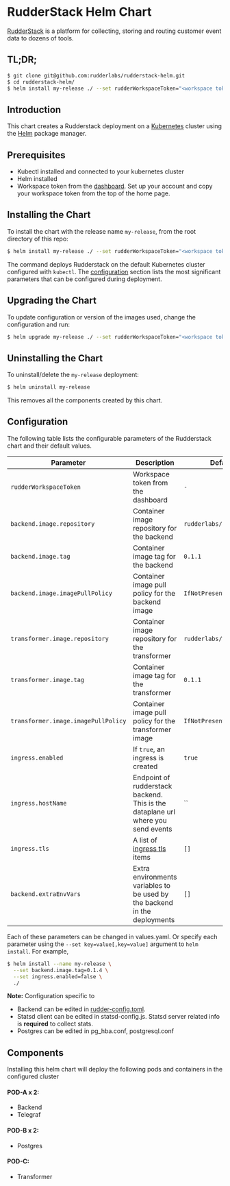 # RudderStack Helm Chart

[RudderStack](https://rudderlabs.com) is a platform for collecting, storing and routing customer event data to dozens of tools.

## TL;DR;

```bash
$ git clone git@github.com:rudderlabs/rudderstack-helm.git
$ cd rudderstack-helm/
$ helm install my-release ./ --set rudderWorkspaceToken="<workspace token from the dashboard>"
```

## Introduction

This chart creates a Rudderstack deployment on a [Kubernetes](http://kubernetes.io) cluster
using the [Helm](https://helm.sh) package manager.

## Prerequisites

- Kubectl installed and connected to your kubernetes cluster
- Helm installed
- Workspace token from the [dashboard](https://app.rudderlabs.com). Set up your account and copy your workspace token from the top of the home page.

## Installing the Chart

To install the chart with the release name `my-release`, from the root directory of this repo:

```bash
$ helm install my-release ./ --set rudderWorkspaceToken="<workspace token from the dashboard>"
```

The command deploys Rudderstack on the default Kubernetes cluster configured with `kubectl`. The [configuration](#configuration) section lists the most significant parameters that can be configured during deployment.

## Upgrading the Chart

To update configuration or version of the images used, change the configuration and run:

```bash
$ helm upgrade my-release ./ --set rudderWorkspaceToken="<workspace token from the dashboard>"
```

## Uninstalling the Chart

To uninstall/delete the `my-release` deployment:

```bash
$ helm uninstall my-release
```

This removes all the components created by this chart.

## Configuration

The following table lists the configurable parameters of the Rudderstack chart and their default values.

| Parameter                           | Description                                                                                         | Default                  |
| ----------------------------------- | --------------------------------------------------------------------------------------------------- | ------------------------ |
| `rudderWorkspaceToken`              | Workspace token from the dashboard                                                                  | `-`                      |
| `backend.image.repository`          | Container image repository for the backend                                                          | `rudderlabs/backend`     |
| `backend.image.tag`                 | Container image tag for the backend                                                                 | `0.1.1`                  |
| `backend.image.imagePullPolicy`     | Container image pull policy for the backend image                                                   | `IfNotPresent`           |
| `transformer.image.repository`      | Container image repository for the transformer                                                      | `rudderlabs/transformer` |
| `transformer.image.tag`             | Container image tag for the transformer                                                             | `0.1.1`                  |
| `transformer.image.imagePullPolicy` | Container image pull policy for the transformer image                                               | `IfNotPresent`           |
| `ingress.enabled`                   | If `true`, an ingress is created                                                                    | `true`                   |
| `ingress.hostName`                  | Endpoint of rudderstack backend. This is the dataplane url where you send events                    | ``                       |
| `ingress.tls`                       | A list of [ingress tls](https://kubernetes.io/docs/concepts/services-networking/ingress/#tls) items | `[]`                     |
| `backend.extraEnvVars`              | Extra environments variables to be used by the backend in the deployments                           | `[]`                     |

Each of these parameters can be changed in values.yaml. Or specify each parameter using the `--set key=value[,key=value]` argument to `helm install`. For example,

```bash
$ helm install --name my-release \
  --set backend.image.tag=0.1.4 \
  --set ingress.enabled=false \
  ./
```

**Note:** Configuration specific to

- Backend can be edited in [rudder-config.toml](https://docs.rudderlabs.com/administrators-guide/config-parameters).
- Statsd client can be edited in statsd-config.js. Statsd server related info is **required** to collect stats.
- Postgres can be edited in pg_hba.conf, postgresql.conf

## Components

Installing this helm chart will deploy the following pods and containers in the configured cluster

#### POD-A x 2:
- Backend
- Telegraf

#### POD-B x 2:
- Postgres


#### POD-C:
- Transformer
